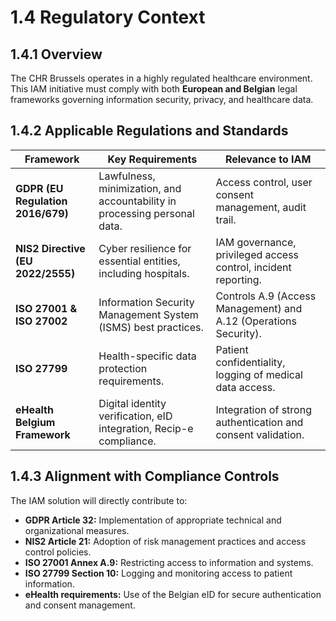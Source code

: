 # 1.4 Regulatory Context

## 1.4.1 Overview
The CHR Brussels operates in a highly regulated healthcare environment.  
This IAM initiative must comply with both **European and Belgian** legal frameworks governing information security, privacy, and healthcare data.

## 1.4.2 Applicable Regulations and Standards

| Framework | Key Requirements | Relevance to IAM |
|------------|------------------|------------------|
| **GDPR (EU Regulation 2016/679)** | Lawfulness, minimization, and accountability in processing personal data. | Access control, user consent management, audit trail. |
| **NIS2 Directive (EU 2022/2555)** | Cyber resilience for essential entities, including hospitals. | IAM governance, privileged access control, incident reporting. |
| **ISO 27001 & ISO 27002** | Information Security Management System (ISMS) best practices. | Controls A.9 (Access Management) and A.12 (Operations Security). |
| **ISO 27799** | Health-specific data protection requirements. | Patient confidentiality, logging of medical data access. |
| **eHealth Belgium Framework** | Digital identity verification, eID integration, Recip-e compliance. | Integration of strong authentication and consent validation. |

## 1.4.3 Alignment with Compliance Controls
The IAM solution will directly contribute to:
- **GDPR Article 32:** Implementation of appropriate technical and organizational measures.
- **NIS2 Article 21:** Adoption of risk management practices and access control policies.
- **ISO 27001 Annex A.9:** Restricting access to information and systems.
- **ISO 27799 Section 10:** Logging and monitoring access to patient information.
- **eHealth requirements:** Use of the Belgian eID for secure authentication and consent management.


